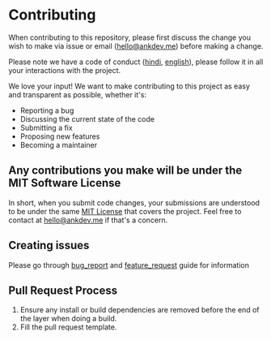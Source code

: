 # Contributing
When contributing to this repository, please first discuss the change you wish to make via issue or
email (hello@ankdev.me) before making a change. 

Please note we have a code of conduct ([hindi](https://github.com/ankitskvmdam/clean-jsdoc-theme/blob/master/CODE_OF_CONDUCT_HINDI.md), [english](https://github.com/ankitskvmdam/clean-jsdoc-theme/blob/master/CODE_OF_CONDUCT.md)), please follow it in all your interactions with the project.

We love your input! We want to make contributing to this project as easy and transparent as possible, whether it's:
- Reporting a bug
- Discussing the current state of the code
- Submitting a fix
- Proposing new features
- Becoming a maintainer

## Any contributions you make will be under the MIT Software License
In short, when you submit code changes, your submissions are understood to be under the same [MIT License](http://choosealicense.com/licenses/mit/) that covers the project. Feel free to contact at hello@ankdev.me if that's a concern.

## Creating issues
Please go through [bug_report](https://github.com/ankitskvmdam/clean-jsdoc-theme/blob/master/.github/ISSUE_TEMPLATE/bug_report.md) and [feature_request](https://github.com/ankitskvmdam/clean-jsdoc-theme/blob/master/.github/ISSUE_TEMPLATE/feature_request.md) guide for information

## Pull Request Process
1. Ensure any install or build dependencies are removed before the end of the layer when doing a 
   build.
2. Fill the pull request template.
   
